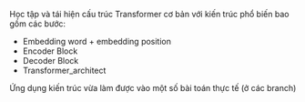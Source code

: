 Học tập và tái hiện cấu trúc Transformer cơ bản với kiến trúc phổ biến bao gồm các bước:
- Embedding word + embedding position
- Encoder Block
- Decoder Block
- Transformer_architect

Ứng dụng kiến trúc vừa làm được vào một số bài toán thực tế (ở các branch)
